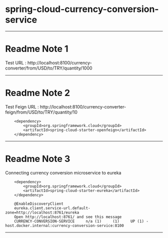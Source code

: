 # spring-cloud-currency-conversion-service

---
# Readme Note 1
Test URL                : http://localhost:8100/currency-converter/from/USD/to/TRY/quantity/1000

---
# Readme Note 2
Test Feign URL          : http://localhost:8100/currency-converter-feign/from/USD/to/TRY/quantity/10

	    <dependency>
			<groupId>org.springframework.cloud</groupId>
			<artifactId>spring-cloud-starter-openfeign</artifactId>
		</dependency>
---

# Readme Note 3
Connecting currency conversion microservice to eureka

        <dependency>
            <groupId>org.springframework.cloud</groupId>
            <artifactId>spring-cloud-starter-eureka</artifactId>
        </dependency>
        
        @EnableDiscoveryClient
        eureka.client.service-url.default-zone=http://localhost:8761/eureka
        Open http://localhost:8761/ and see this message
        CURRENCY-CONVERSION-SERVICE 	n/a (1) 	(1) 	UP (1) - host.docker.internal:currency-conversion-service:8100
---